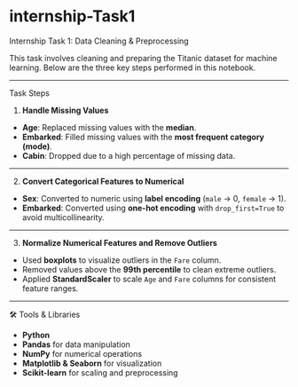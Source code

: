 # internship-Task1
Internship
  Task 1: Data Cleaning & Preprocessing

This task involves cleaning and preparing the Titanic dataset for machine learning. Below are the three key steps performed in this notebook.

---

  Task Steps

 1. **Handle Missing Values**
- **Age**: Replaced missing values with the **median**.
- **Embarked**: Filled missing values with the **most frequent category (mode)**.
- **Cabin**: Dropped due to a high percentage of missing data.

---

 2. **Convert Categorical Features to Numerical**
- **Sex**: Converted to numeric using **label encoding** (`male` → 0, `female` → 1).
- **Embarked**: Converted using **one-hot encoding** with `drop_first=True` to avoid multicollinearity.

---

 3. **Normalize Numerical Features and Remove Outliers**
- Used **boxplots** to visualize outliers in the `Fare` column.
- Removed values above the **99th percentile** to clean extreme outliers.
- Applied **StandardScaler** to scale `Age` and `Fare` columns for consistent feature ranges.

---
 🛠 Tools & Libraries

- **Python**
- **Pandas** for data manipulation
- **NumPy** for numerical operations
- **Matplotlib & Seaborn** for visualization
- **Scikit-learn** for scaling and preprocessing
